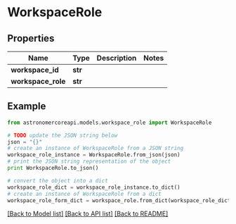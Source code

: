 # WorkspaceRole


## Properties
Name | Type | Description | Notes
------------ | ------------- | ------------- | -------------
**workspace_id** | **str** |  | 
**workspace_role** | **str** |  | 

## Example

```python
from astronomercoreapi.models.workspace_role import WorkspaceRole

# TODO update the JSON string below
json = "{}"
# create an instance of WorkspaceRole from a JSON string
workspace_role_instance = WorkspaceRole.from_json(json)
# print the JSON string representation of the object
print WorkspaceRole.to_json()

# convert the object into a dict
workspace_role_dict = workspace_role_instance.to_dict()
# create an instance of WorkspaceRole from a dict
workspace_role_form_dict = workspace_role.from_dict(workspace_role_dict)
```
[[Back to Model list]](../README.md#documentation-for-models) [[Back to API list]](../README.md#documentation-for-api-endpoints) [[Back to README]](../README.md)


